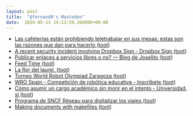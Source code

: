```yaml
---
layout: post
title:  "@fernand0's Mastodon"
date:  2024-05-13 14:13:59.266000+00:00
---
```

*  [Las cafeterías están prohibiendo teletrabajar en sus mesas: estas son las razones que dan para hacerlo ](https://www.genbeta.com/actualidad/cafeterias-estan-prohibiendo-teletrabajar-sus-mesas-estas-razones-que-dan-para-hacerl) ([toot](https://mastodon.social/@fernand0/112434193318865881))
*  [A recent security incident involving Dropbox Sign - Dropbox Sign ](https://sign.dropbox.com/blog/a-recent-security-incident-involving-dropbox-sig) ([toot](https://mastodon.social/@fernand0/112434098261194517))
*  [Publicar enlaces a servicios libres o no? — Blog de Joselito ](https://joselito.mataroa.blog/blog/publicar-enlaces-a-servicios-libres-o-no) ([toot](https://mastodon.social/@fernand0/112433859808818794))
*  [Feed Time ](https://doc.searls.com/2024/04/04/feed-time) ([toot](https://mastodon.social/@fernand0/112433626179181549))
*  [La flor del laurel. ](https://avecesunafoto.wordpress.com/2024/05/12/la-flor-del-laurel) ([toot](https://mastodon.social/@fernand0/112433578778614646))
*  [Torneo World Robot Olympiad Zaragoza ](https://etopia.es/evento/torneo-world-robot-olympiad-zaragoza-5) ([toot](https://mastodon.social/@fernand0/112433352863356976))
*  [WRO Spain - Competición de robótica educativa - Inscríbete ](https://www.wroboto.es) ([toot](https://mastodon.social/@fernand0/112432969709271985))
*  [Cómo asumir un cargo académico sin morir en el intento - Universidad, sí ](https://www.universidadsi.es/como-asumir-un-cargo-academico-sin-morir-en-el-intento-2) ([toot](https://mastodon.social/@fernand0/112432890915215100))
*  [Programa de SNCF Réseau para digitalizar los viajes ](https://www.vialibre-ffe.com/noticias.asp?not=4181) ([toot](https://mastodon.social/@fernand0/112432579804472086))
*  [Making documents with makefiles ](https://www.johndcook.com/blog/2024/05/01/makefile) ([toot](https://mastodon.social/@fernand0/112432416225977872))
